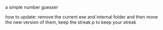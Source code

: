 a simple number guesser

how to update:
remove the current exe and internal folder and then move the new version of them, keep the streak.p to keep your streak
